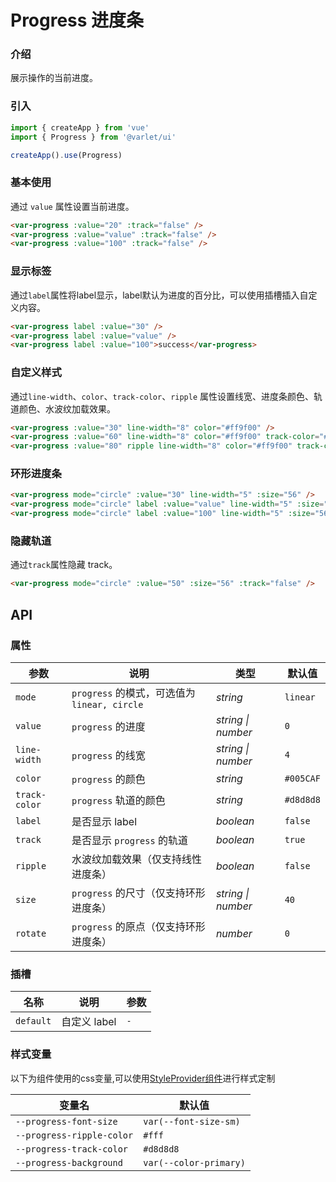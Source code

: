 # Progress 进度条

### 介绍

展示操作的当前进度。

### 引入

```js
import { createApp } from 'vue'
import { Progress } from '@varlet/ui'

createApp().use(Progress)
```

### 基本使用

通过 `value` 属性设置当前进度。

```html
<var-progress :value="20" :track="false" />
<var-progress :value="value" :track="false" />
<var-progress :value="100" :track="false" />
```

### 显示标签

通过`label`属性将label显示，label默认为进度的百分比，可以使用插槽插入自定义内容。

```html
<var-progress label :value="30" />
<var-progress label :value="value" />
<var-progress label :value="100">success</var-progress>
```

### 自定义样式

通过`line-width`、`color`、`track-color`、`ripple` 属性设置线宽、进度条颜色、轨道颜色、水波纹加载效果。

```html
<var-progress :value="30" line-width="8" color="#ff9f00" />
<var-progress :value="60" line-width="8" color="#ff9f00" track-color="#f5cb90" />
<var-progress :value="80" ripple line-width="8" color="#ff9f00" track-color="#f5cb90" />
```

### 环形进度条

```html
<var-progress mode="circle" :value="30" line-width="5" :size="56" />
<var-progress mode="circle" label :value="value" line-width="5" :size="56" />
<var-progress mode="circle" label :value="100" line-width="5" :size="56" />
```


### 隐藏轨道

通过`track`属性隐藏 track。

```html
<var-progress mode="circle" :value="50" :size="56" :track="false" />
```
## API

### 属性

| 参数  |   说明  | 类型     | 默认值   |
| ----  | --------------- | -------- | -------- |
| `mode`  | `progress` 的模式，可选值为`linear, circle` | _string_ | `linear` |
| `value` | `progress` 的进度 | _string \| number_ |  `0`  |
| `line-width` | `progress` 的线宽 | _string \| number_ | `4` |
| `color` | `progress` 的颜色 | _string_  | `#005CAF` |
| `track-color`  | `progress` 轨道的颜色 | _string_   | `#d8d8d8` |
| `label` | 是否显示 label | _boolean_ | `false` |
| `track` | 是否显示 `progress` 的轨道 | _boolean_ | `true` |
| `ripple` | 水波纹加载效果（仅支持线性进度条） | _boolean_ | `false` |
| `size` | `progress` 的尺寸（仅支持环形进度条） | _string \| number_ | `40` |
| `rotate` | `progress` 的原点（仅支持环形进度条） | _number_ | `0` |

### 插槽

| 名称 | 说明 | 参数 |
| ----- | -------------- | -------- |
| `default` | 自定义 label | `-` |

### 样式变量
以下为组件使用的css变量,可以使用[StyleProvider组件](#/zh-CN/style-provider)进行样式定制

| 变量名 | 默认值 |
| --- | --- |
| `--progress-font-size` | `var(--font-size-sm)` |
| `--progress-ripple-color` | `#fff` |
| `--progress-track-color` | `#d8d8d8` |
| `--progress-background` | `var(--color-primary)` |